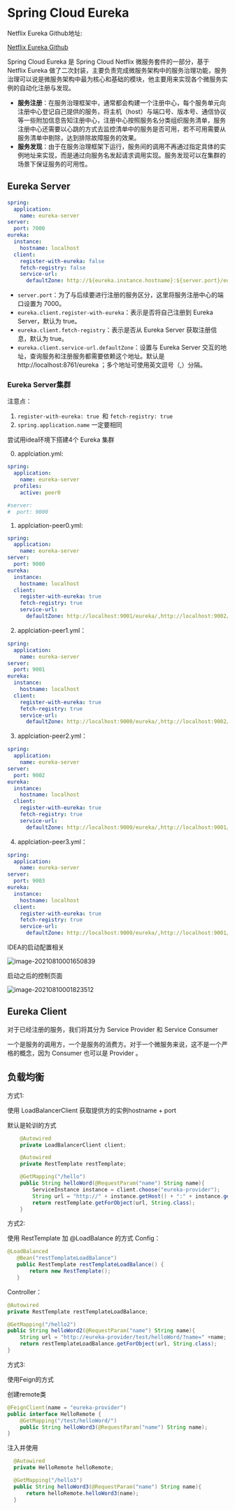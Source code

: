 # Spring Cloud Eureka

Netflix Eureka Github地址:

[Netflix Eureka Github](https://github.com/Netflix/eureka)

Spring Cloud Eureka 是 Spring Cloud Netflix 微服务套件的一部分，基于 Netflix  Eureka  做了二次封装，主要负责完成微服务架构中的服务治理功能，服务治理可以说是微服务架构中最为核心和基础的模块，他主要用来实现各个微服务实例的自动化注册与发现。

- **服务注册**：在服务治理框架中，通常都会构建一个注册中心，每个服务单元向注册中心登记自己提供的服务，将主机（host）与端口号、版本号、通信协议等一些附加信息告知注册中心，注册中心按照服务名分类组织服务清单，服务注册中心还需要以心跳的方式去监控清单中的服务是否可用，若不可用需要从服务清单中剔除，达到排除故障服务的效果。
- **服务发现**：由于在服务治理框架下运行，服务间的调用不再通过指定具体的实例地址来实现，而是通过向服务名发起请求调用实现。服务发现可以在集群的场景下保证服务的可用性。



## Eureka Server 

```yml
spring:
  application:
    name: eureka-server
server:
  port: 7000
eureka:
  instance:
    hostname: localhost
  client:
    register-with-eureka: false
    fetch-registry: false
    service-url:
      defaultZone: http://${eureka.instance.hostname}:${server.port}/eureka/

```

- `server.port`：为了与后续要进行注册的服务区分，这里将服务注册中心的端口设置为 7000。
- `eureka.client.register-with-eureka`：表示是否将自己注册到 Eureka Server，默认为 true。
- `eureka.client.fetch-registry`：表示是否从 Eureka Server 获取注册信息，默认为 true。
- `eureka.client.service-url.defaultZone`：设置与 Eureka Server 交互的地址，查询服务和注册服务都需要依赖这个地址。默认是 http://localhost:8761/eureka ；多个地址可使用英文逗号（,）分隔。



### Eureka Server集群

注意点：

1.   `register-with-eureka: true `和 `fetch-registry: true`
2. `spring.application.name` 一定要相同



尝试用idea环境下搭建4个 Eureka 集群

0. applciation.yml:

```yml
spring:
  application:
    name: eureka-server
  profiles:
    active: peer0

#server:
#  port: 9000
```

1. applciation-peer0.yml:

```yml
spring:
  application:
    name: eureka-server
server:
  port: 9000
eureka:
  instance:
    hostname: localhost
  client:
    register-with-eureka: true
    fetch-registry: true
    service-url:
      defaultZone: http://localhost:9001/eureka/,http://localhost:9002/eureka/,http://localhost:9003/eureka/

```

2. applciation-peer1.yml：

```yml
spring:
  application:
    name: eureka-server
server:
  port: 9001
eureka:
  instance:
    hostname: localhost
  client:
    register-with-eureka: true
    fetch-registry: true
    service-url:
      defaultZone: http://localhost:9000/eureka/,http://localhost:9002/eureka/,http://localhost:9003/eureka/

```

3. applciation-peer2.yml：

```yml
spring:
  application:
    name: eureka-server
server:
  port: 9002
eureka:
  instance:
    hostname: localhost
  client:
    register-with-eureka: true
    fetch-registry: true
    service-url:
      defaultZone: http://localhost:9000/eureka/,http://localhost:9001/eureka/,http://localhost:9003/eureka/

```

4. applciation-peer3.yml：

```yml
spring:
  application:
    name: eureka-server
server:
  port: 9003
eureka:
  instance:
    hostname: localhost
  client:
    register-with-eureka: true
    fetch-registry: true
    service-url:
      defaultZone: http://localhost:9000/eureka/,http://localhost:9001/eureka/,http://localhost:9002/eureka/
```



IDEA的启动配置相关

![image-20210810001650839](/Users/lmafia/IdeaProjects/spring-mirco-service-technology/spring-mirco-service-technology/docs/注册中心.assets/image-20210810001650839.png)



启动之后的控制页面

![image-20210810001823512](/Users/lmafia/IdeaProjects/spring-mirco-service-technology/spring-mirco-service-technology/docs/注册中心.assets/image-20210810001823512.png)





## Eureka Client

对于已经注册的服务，我们将其分为 Service Provider 和 Service Consumer

一个是服务的调用方，一个是服务的消费方。对于一个微服务来说，这不是一个严格的概念，因为 Consumer 也可以是 Provider 。





## 负载均衡

方式1:

使用 LoadBalancerClient 获取提供方的实例hostname + port

默认是轮训的方式

```java
    @Autowired
    private LoadBalancerClient client;

    @Autowired
    private RestTemplate restTemplate;

    @GetMapping("/hello")
    public String helloWord(@RequestParam("name") String name){
        ServiceInstance instance = client.choose("eureka-provider");
        String url = "http://" + instance.getHost() + ":" + instance.getPort() + "/test/helloWord/?name=" + name+instance.getPort();
        return restTemplate.getForObject(url, String.class);
    }
```

方式2:

使用 RestTemplate 加 @LoadBalance 的方式
Config：
```java
@LoadBalanced
   @Bean("restTemplateLoadBalance")
   public RestTemplate restTemplateLoadBalance() {
       return new RestTemplate();
   }
```
Controller：
```java
@Autowired
private RestTemplate restTemplateLoadBalance;

@GetMapping("/hello2")
public String helloWord2(@RequestParam("name") String name){
    String url = "http://eureka-provider/test/helloWord/?name=" +name;
    return restTemplateLoadBalance.getForObject(url, String.class);
}
```



方式3:

使用Feign的方式

创建remote类

```java
@FeignClient(name = "eureka-provider")
public interface HelloRemote {
    @GetMapping("/test/helloWord/")
    public String helloWord3(@RequestParam("name") String name);
}

```

注入并使用

```java
  @Autowired
  private HelloRemote helloRemote;

  @GetMapping("/hello3")
  public String helloWord3(@RequestParam("name") String name){
      return helloRemote.helloWord3(name);
  }
```

